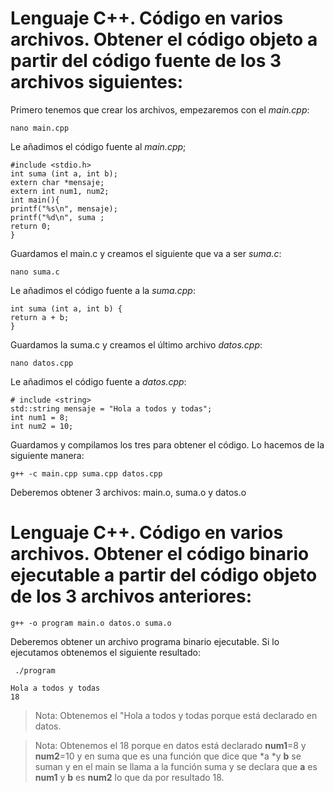 # Lenguaje C++. Código en varios archivos. Obtener el código objeto a partir del código fuente de los 3 archivos siguientes:

Primero tenemos que crear los archivos, empezaremos con el *main.cpp*:
~~~~
nano main.cpp
~~~~
Le añadimos el código fuente al *main.cpp*;
~~~~
#include <stdio.h>
int suma (int a, int b);
extern char *mensaje;
extern int num1, num2;
int main(){
printf("%s\n", mensaje);
printf("%d\n", suma ;
return 0;
}
~~~~
Guardamos el main.c y creamos el siguiente que va a ser *suma.c*:
~~~~
nano suma.c
~~~~
Le añadimos el código fuente a la *suma.cpp*:
~~~~
int suma (int a, int b) {
return a + b;
}
~~~~
Guardamos la suma.c y creamos el último archivo *datos.cpp*:
~~~~
nano datos.cpp
~~~~
Le añadimos el código fuente a *datos.cpp*:
~~~~
# include <string>
std::string mensaje = "Hola a todos y todas";
int num1 = 8;
int num2 = 10;
~~~~
Guardamos y compilamos los tres para obtener el código. Lo hacemos de la siguiente manera:
~~~~
g++ -c main.cpp suma.cpp datos.cpp
~~~~
Deberemos obtener 3 archivos: main.o, suma.o y datos.o

# Lenguaje C++. Código en varios archivos. Obtener el código binario ejecutable a partir del código objeto de los 3 archivos anteriores:
~~~~
g++ -o program main.o datos.o suma.o
~~~~
Deberemos obtener un archivo programa binario ejecutable. Si lo ejecutamos
obtenemos el siguiente resultado:
~~~~
 ./program
~~~~
~~~~
Hola a todos y todas
18
~~~~
> Nota: Obtenemos el "Hola a todos y todas porque está declarado en datos.

> Nota: Obtenemos el 18 porque en datos está declarado **num1**=8 y **num2**=10 y en suma que es una función que dice que *a *y **b** se suman y en el main se llama a la función suma y se declara que **a** es **num1** y **b** es **num2** lo que da por resultado 18.
